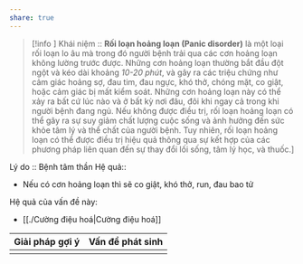 ```yaml
---
share: true
---
```

> [!info ] Khái niệm :: 
> **Rối loạn hoảng loạn (Panic disorder)** là một loại rối loạn lo âu mà trong đó người bệnh trải qua các cơn hoảng loạn không lường trước được. Những cơn hoảng loạn thường bắt đầu đột ngột và kéo dài khoảng *10-20 phút*, và gây ra các triệu chứng như cảm giác hoảng sợ, đau tim, đau ngực, khó thở, chóng mặt, co giật, hoặc cảm giác bị mất kiểm soát. Những cơn hoảng loạn này có thể xảy ra bất cứ lúc nào và ở bất kỳ nơi đâu, đôi khi ngay cả trong khi người bệnh đang ngủ. Nếu không được điều trị, rối loạn hoảng loạn có thể gây ra sự suy giảm chất lượng cuộc sống và ảnh hưởng đến sức khỏe tâm lý và thể chất của người bệnh. Tuy nhiên, rối loạn hoảng loạn có thể được điều trị hiệu quả thông qua sự kết hợp của các phương pháp liên quan đến sự thay đổi lối sống, tâm lý học, và thuốc.]
 
Lý do :: Bệnh tâm thần
Hệ quả::
-   Nếu có cơn hoảng loạn thì sẽ co giật, khó thở, run, đau bao tử

Hệ quả của vấn đề này:
- [[./Cường điệu hoá|Cường điệu hoá]]


| Giải pháp gợi ý | Vấn đề phát sinh |
| --------------- | ---------------- |
|                 |                  |